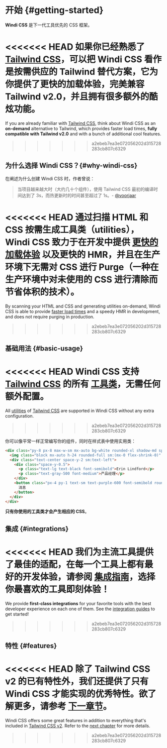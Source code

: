 [tailwind css]: https://tailwindcss.com/docs
[tailwind css v2]: https://blog.tailwindcss.com/tailwindcss-v2
[discussions]: https://github.com/windicss/windicss/discussions
[GitHub Issues]: https://github.com/windicss/windicss/issues?q=is%3Aissue+is%3Aopen+sort%3Aupdated-desc
[GitHub Discussions]: https://github.com/windicss/windicss/discussions
[autoprefixer]: https://autoprefixer.github.io/
[utilities reference]: /utilities/
[utilities]: /utilities/
[directives]: /features/directives

[video comparison]: https://twitter.com/antfu7/status/1361398324587163648
[options]: /guide/configuration
[features]: /features/

# 开始 {#getting-started}

**Windi CSS** 是下一代工具优先的 CSS 框架。

<<<<<<< HEAD
如果你已经熟悉了 [Tailwind CSS]，可以把 Windi CSS 看作是**按需供应的** Tailwind 替代方案，它为你提供了更快的加载体验，**完美兼容 Tailwind v2.0**，并且拥有很多额外的酷炫功能。
=======
If you are already familiar with [Tailwind CSS], think about Windi CSS as an **on-demand** alternative to Tailwind, which provides faster load times, **fully compatible with Tailwind v2.0** and with a bunch of additional cool features.
>>>>>>> a2ebeb7ea3e072056202d315728283cb807c6329

## 为什么选择 Windi CSS？{#why-windi-css}

在阐述为什么创建 Windi CSS 时，作者曾说：

> 当项目越来越大时（大约几十个组件），使用 Tailwind CSS 最初的编译时间达到了 3s，而热更新时的时间甚至超过了 1s。- [@voorjaar](https://github.com/voorjaar)

<<<<<<< HEAD
通过扫描 HTML 和 CSS 按需生成工具类（utilities），Windi CSS 致力于在开发中提供 [更快的加载体验][video comparison] 以及更快的 HMR，并且在生产环境下无需对 CSS 进行 Purge（一种在生产环境中对未使用的 CSS 进行清除而节省体积的技术）。
=======
By scanning your HTML and CSS and generating utilities on-demand, Windi CSS is able to provide [faster load times][video comparison] and a speedy HMR in development, and does not require purging in production.
>>>>>>> a2ebeb7ea3e072056202d315728283cb807c6329

## 基础用法 {#basic-usage}

<<<<<<< HEAD
Windi CSS 支持 [Tailwind CSS] 的所有 [工具类][utilities]，无需任何额外配置。
=======
All [utilities] of [Tailwind CSS] are supported in Windi CSS without any extra configuration.
>>>>>>> a2ebeb7ea3e072056202d315728283cb807c6329

你可以像平常一样正常编写你的组件，同时在样式表中使用实用类：

```html
<div class="py-8 px-8 max-w-sm mx-auto bg-white rounded-xl shadow-md space-y-2 sm:(py-4 flex items-center space-y-0 space-x-6)">
  <img class="block mx-auto h-24 rounded-full sm:(mx-0 flex-shrink-0)" src="/img/erin-lindford.jpg" alt="Woman's Face" />
  <div class="text-center space-y-2 sm:text-left">
    <div class="space-y-0.5">
      <p class="text-lg text-black font-semibold">Erin Lindford</p>
      <p class="text-gray-500 font-medium">产品经理</p>
    </div>
    <button class="px-4 py-1 text-sm text-purple-600 font-semibold rounded-full border border-purple-200 hover:(text-white bg-purple-600 border-transparent) focus:(outline-none ring-2 ring-purple-600 ring-offset-2)">
      消息
    </button>
  </div>
</div>
```

**只有你使用的工具类才会产生相应的 CSS**。

## 集成 {#integrations}

<<<<<<< HEAD
我们为主流工具提供了**最佳的适配**，在每一个工具上都有最好的开发体验，请参阅 [集成指南](/guide/installation)，选择你最喜欢的工具即刻体验！
=======
We provide **first-class integrations** for your favorite tools with the best developer experience on each one of them. See the [integration guides](/guide/installation) to get started!
>>>>>>> a2ebeb7ea3e072056202d315728283cb807c6329

## 特性 {#features}

<<<<<<< HEAD
除了 Tailwind CSS v2 的已有特性外，我们还提供了只有 Windi CSS 才能实现的优秀特性。欲了解更多，请参考 [下一章节][features]。
=======
Windi CSS offers some great features in addition to everything that's included in [Tailwind CSS v2][tailwind css v2]. Refer to the [next chapter][features] for more details.
>>>>>>> a2ebeb7ea3e072056202d315728283cb807c6329
